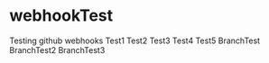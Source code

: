 # webhookTest
Testing github webhooks
Test1
Test2
Test3
Test4
Test5
BranchTest
BranchTest2
BranchTest3
